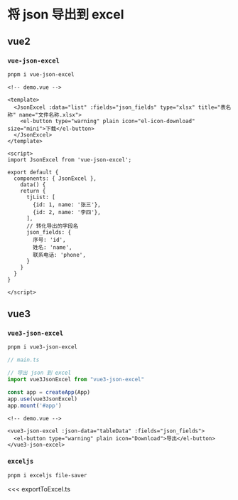 # 将 json 导出到 excel

## vue2

### `vue-json-excel`

```sh
pnpm i vue-json-excel
```

```vue
<!-- demo.vue -->

<template>
  <JsonExcel :data="list" :fields="json_fields" type="xlsx" title="表名称" name="文件名称.xlsx">
    <el-button type="warning" plain icon="el-icon-download" size="mini">下载</el-button>
  </JsonExcel>
</template>

<script>
import JsonExcel from 'vue-json-excel';

export default {
  components: { JsonExcel },
    data() {
    return {
      tjList: [
        {id: 1, name: '张三'},
        {id: 2, name: '李四'},
      ],
      // 转化导出的字段名
      json_fields: {
        序号: 'id',
        姓名: 'name',
        联系电话: 'phone',
      }
    }
  }
}

</script>
```

## vue3

### `vue3-json-excel`

```sh
pnpm i vue3-json-excel
```

```ts
// main.ts

// 导出 json 到 excel
import vue3JsonExcel from "vue3-json-excel"

const app = createApp(App)
app.use(vue3JsonExcel)
app.mount('#app')
```

```vue
<!-- demo.vue -->

<vue3-json-excel :json-data="tableData" :fields="json_fields">
  <el-button type="warning" plain icon="Download">导出</el-button>
</vue3-json-excel>
```

### `exceljs`

```sh
pnpm i exceljs file-saver
```

<<< exportToExcel.ts